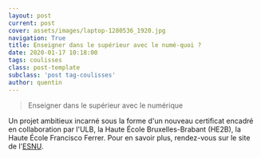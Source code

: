 ```yaml
---
layout: post
current: post
cover: assets/images/laptop-1280536_1920.jpg
navigation: True
title: Enseigner dans le supérieur avec le numé-quoi ?
date: 2020-01-17 10:18:00
tags: coulisses
class: post-template
subclass: 'post tag-coulisses'
author: quentin
---
```


> Enseigner dans le supérieur avec le numérique

Un projet ambitieux incarné sous la forme d'un nouveau certificat encadré en collaboration par l'ULB, la Haute École Bruxelles-Brabant (HE2B), la Haute École Francisco Ferrer.
Pour en savoir plus, rendez-vous sur le site de l'[ESNU](http://esnu.be/).